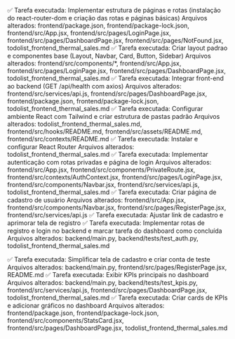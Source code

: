 ✅ Tarefa executada: Implementar estrutura de páginas e rotas (instalação do react-router-dom e criação das rotas e páginas básicas)
Arquivos alterados: frontend/package.json, frontend/package-lock.json, frontend/src/App.jsx, frontend/src/pages/LoginPage.jsx, frontend/src/pages/DashboardPage.jsx, frontend/src/pages/NotFound.jsx, todolist_frontend_thermal_sales.md
✅ Tarefa executada: Criar layout padrao e componentes base (Layout, Navbar, Card, Button, Sidebar)
Arquivos alterados: frontend/src/components/*, frontend/src/App.jsx, frontend/src/pages/LoginPage.jsx, frontend/src/pages/DashboardPage.jsx, todolist_frontend_thermal_sales.md
✅ Tarefa executada: Integrar front-end ao backend (GET /api/health com axios)
Arquivos alterados: frontend/src/services/api.js, frontend/src/pages/DashboardPage.jsx, frontend/package.json, frontend/package-lock.json, todolist_frontend_thermal_sales.md
✅ Tarefa executada: Configurar ambiente React com Tailwind e criar estrutura de pastas padrão
Arquivos alterados: todolist_frontend_thermal_sales.md, frontend/src/hooks/README.md, frontend/src/assets/README.md, frontend/src/contexts/README.md
✅ Tarefa executada: Instalar e configurar React Router
Arquivos alterados: todolist_frontend_thermal_sales.md
✅ Tarefa executada: Implementar autenticação com rotas privadas e página de login
Arquivos alterados: frontend/src/App.jsx, frontend/src/components/PrivateRoute.jsx, frontend/src/contexts/AuthContext.jsx, frontend/src/pages/LoginPage.jsx, frontend/src/components/Navbar.jsx, frontend/src/services/api.js, todolist_frontend_thermal_sales.md
✅ Tarefa executada: Criar página de cadastro de usuário
Arquivos alterados: frontend/src/App.jsx, frontend/src/components/Navbar.jsx, frontend/src/pages/RegisterPage.jsx, frontend/src/services/api.js
✅ Tarefa executada: Ajustar link de cadastro e aprimorar tela de registro
✅ Tarefa executada: Implementar rotas de registro e login no backend e marcar tarefa do dashboard como concluída
Arquivos alterados: backend/main.py, backend/tests/test_auth.py, todolist_frontend_thermal_sales.md

✅ Tarefa executada: Simplificar tela de cadastro e criar conta de teste
Arquivos alterados: backend/main.py, frontend/src/pages/RegisterPage.jsx, README.md
✅ Tarefa executada: Exibir KPIs principais no dashboard
Arquivos alterados: backend/main.py, backend/tests/test_kpis.py, frontend/src/services/api.js, frontend/src/pages/DashboardPage.jsx, todolist_frontend_thermal_sales.md
✅ Tarefa executada: Criar cards de KPIs e adicionar gráficos no dashboard
Arquivos alterados: frontend/package.json, frontend/package-lock.json, frontend/src/components/StatsCard.jsx, frontend/src/pages/DashboardPage.jsx, todolist_frontend_thermal_sales.md
